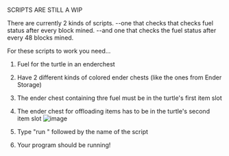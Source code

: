 SCRIPTS ARE STILL A WIP

There are currently 2 kinds of scripts.
--one that checks that checks fuel status after every block mined.
--and one that checks the fuel status after every 48 blocks mined.




For these scripts to work you need...
1. Fuel for the turtle in an enderchest
2. Have 2 different kinds of colored ender chests (like the ones from Ender Storage)
3. The ender chest containing thre fuel must be in the turtle's first item slot
4. The ender chest for offloading items has to be in the turtle's second item slot
![image](https://github.com/ManiacSpazatron/Mincraft-Turtle-Miner/assets/103073028/2a85cdab-c7ee-4cc9-a75a-2cad84f41646)

5. Type "run " followed by the name of the script
6. Your program should be running!
